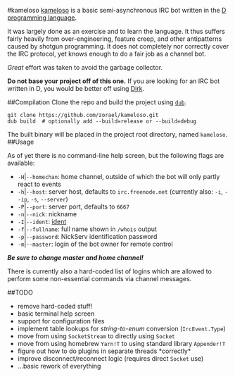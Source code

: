 #kameloso
[kameloso](http://youtu.be/s-mOy8VUEBk) is a basic semi-asynchronous IRC bot written in the [D programming language](http://dlang.org).

It was largely done as an exercise and to learn the language. It thus suffers fairly heavily from over-engineering, feature creep, and other antipatterns caused by shotgun programming. It does not completely nor correctly cover the IRC protocol, yet knows enough to do a fair job as a channel bot.

*Great* effort was taken to avoid the garbage collector.

**Do not base your project off of this one.** If you are looking for an IRC bot written in D, you would be better off using [Dirk](https://github.com/JakobOvrum/Dirk).

##Compilation
Clone the repo and build the project using [`dub`](http://code.dlang.org/about).

```
git clone https://github.com/zorael/kameloso.git
dub build  # optionally add --build=release or --build=debug
```
The built binary will be placed in the project root directory, named `kameloso`.
##Usage

As of yet there is no command-line help screen, but the following flags are available:

* `-H`|`--homechan`: home channel, outside of which the bot will only partly react to events
* `-h`|`--host`: server host, defaults to `irc.freenode.net` (currently also: `-i`, `--ip`, `-s`, `--server`)
* `-P`|`--port`: server port, defaults to `6667`
* `-n`|`--nick`: nickname
* `-I`|`--ident`: [ident](http://en.wikipedia.org/wiki/Ident_protocol)
* `-f`|`--fullname`: full name shown in `/whois` output
* `-p`|`--password`: NickServ identification password
* `-m`|`--master`: login of the bot owner for remote control

**_Be sure to change master and home channel!_**

There is currently also a hard-coded list of logins which are allowed to perform some non-essential commands via channel messages.

##TODO
* remove hard-coded stuff!
* basic terminal help screen
* support for configuration files
* implement table lookups for *string-to-enum* conversion (`IrcEvent.Type`)
* move from using `SocketStream` to directly using `Socket`
* move from using homebrew `Yarn!T` to using standard library `Appender!T`
* figure out how to do plugins in separate threads \*correctly\*
* improve disconnect/reconnect logic (requires direct `Socket` use)
* ...basic rework of everything
